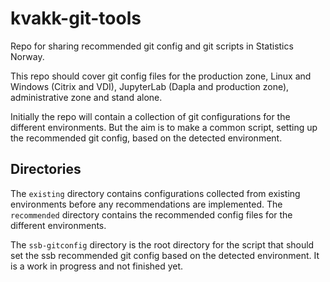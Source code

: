 # kvakk-git-tools
Repo for sharing recommended git config and git scripts in Statistics Norway.

This repo should cover git config files for the production zone, Linux
and Windows (Citrix and VDI), JupyterLab (Dapla and production zone),
administrative zone and stand alone.

Initially the repo will contain a collection of git configurations for the different
environments. But the aim is to make a common script, setting up the recommended
git config, based on the detected environment.

## Directories
The `existing` directory contains configurations collected from existing environments
before any recommendations are implemented. The `recommended` directory contains the
recommended config files for the different environments.

The `ssb-gitconfig` directory is the root directory for the script that should
set the ssb recommended git config based on the detected environment. It is a
work in progress and not finished yet.

